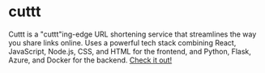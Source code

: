 # cuttt
Cuttt is a "cuttt"ing-edge URL shortening service that streamlines the way you share links online. 
Uses a powerful tech stack combining React, JavaScript, Node.js, CSS, and HTML for the frontend, and Python, Flask, Azure, and Docker for the backend.
[Check it out!](https://cuttt.azurewebsites.net/app)


